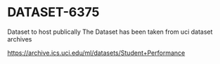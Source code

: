 # DATASET-6375
Dataset to host publically
The Dataset has been taken from uci dataset archives

https://archive.ics.uci.edu/ml/datasets/Student+Performance
